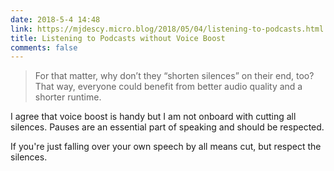 ```yaml
---
date: 2018-5-4 14:48
link: https://mjdescy.micro.blog/2018/05/04/listening-to-podcasts.html
title: Listening to Podcasts without Voice Boost
comments: false
---
```

> For that matter, why don’t they “shorten silences” on their end, too? That way, everyone could benefit from better audio quality and a shorter runtime.

I agree that voice boost is handy but I am not onboard with cutting all silences. Pauses are an essential part of speaking and should be respected.

If you're just falling over your own speech by all means cut, but respect the silences.